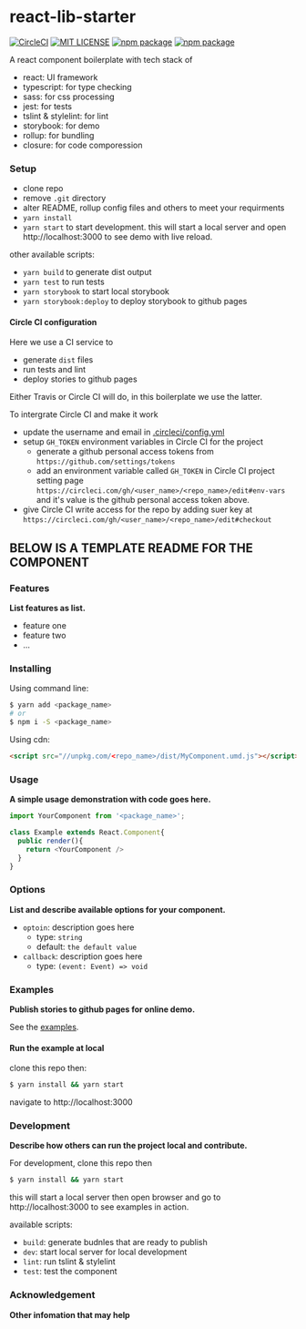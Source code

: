# react-lib-starter

[![CircleCI](https://circleci.com/gh/wayou/react-lib-starter.svg?style=svg)](https://circleci.com/gh/wayou/react-lib-starter)
[![MIT LICENSE](https://img.shields.io/github/license/wayou/react-lib-starter.svg)](./LICENSE)
[![npm package](https://img.shields.io/npm/v/react-lib-starter.svg)](https://www.npmjs.com/package/react-lib-starter)
[![npm package](https://img.shields.io/npm/dt/react-lib-starter.svg)](https://www.npmjs.com/package/react-lib-starter)

A react component boilerplate with tech stack of

- react: UI framework
- typescript: for type checking
- sass: for css processing
- jest: for tests
- tslint & stylelint: for lint
- storybook: for demo
- rollup: for bundling
- closure: for code comporession

### Setup

- clone repo
- remove `.git` directory
- alter README, rollup config files and others to meet your requirments
- `yarn install`
- `yarn start` to start development. this will start a local server and open http://localhost:3000 to see demo with live reload.


other available scripts:

- `yarn build` to generate dist output
- `yarn test` to run tests
- `yarn storybook` to start local storybook
- `yarn storybook:deploy` to deploy storybook to github pages


#### Circle CI configuration

Here we use a CI service to
- generate `dist` files
- run tests and lint
- deploy stories to github pages

Either Travis or Circle CI will do, in this boilerplate we use the latter.

To intergrate Circle CI and make it work

- update the username and email in [.circleci/config.yml](./.circleci/config.yml)
- setup `GH_TOKEN` environment variables in Circle CI for the project
  - generate a github personal access tokens from `https://github.com/settings/tokens`
  - add an environment variable called  `GH_TOKEN` in Circle CI project setting page `https://circleci.com/gh/<user_name>/<repo_name>/edit#env-vars` and it's value is the github personal access token above.
- give Circle CI write access for the repo by adding suer key at `https://circleci.com/gh/<user_name>/<repo_name>/edit#checkout`


**BELOW IS A TEMPLATE README FOR THE COMPONENT**
---


### Features

**List features as list.**

- feature one
- feature two
- ...


### Installing

Using command line:

```bash
$ yarn add <package_name>
# or
$ npm i -S <package_name>
```

Using cdn:

```html
<script src="//unpkg.com/<repo_name>/dist/MyComponent.umd.js"></script>
```

### Usage

**A simple usage demonstration with code goes here.**

```js
import YourComponent from '<package_name>';

class Example extends React.Component{
  public render(){
    return <YourComponent />
  }
}
```

### Options

**List and describe available options for your component.**

- `optoin`: description goes here
  - type: `string`
  - default: `the default value`
- `callback`: description goes here
  - type: `(event: Event) => void`


### Examples

**Publish stories to github pages for online demo.**

See the [examples](https://<user_name>.github.io/<package_name>/index.html).


#### Run the example at local

clone this repo then:

```bash
$ yarn install && yarn start
```

navigate to http://localhost:3000


### Development

**Describe how others can run the project local and contribute.**

For development, clone this repo then

```bash
$ yarn install && yarn start
```

this will start a local server then open browser and go to http://localhost:3000 to see examples in action.

available scripts:

- `build`: generate budnles that are ready to publish
- `dev`: start local server for local development
- `lint`: run tslint & stylelint
- `test`: test the component


### Acknowledgement

**Other infomation that may help**
